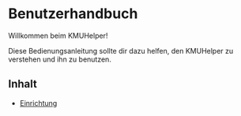 # Benutzerhandbuch

Willkommen beim KMUHelper!

Diese Bedienungsanleitung sollte dir dazu helfen, den KMUHelper zu verstehen und ihn zu benutzen.

## Inhalt

-   [Einrichtung](setup)
